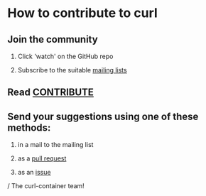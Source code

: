 <!--
 Copyright (C) 2023 James Fuller, <jim@webcomposite.com>, et al.

SPDX-License-Identifier: curl-container
-->

How to contribute to curl
=========================

Join the community
------------------

 1. Click 'watch' on the GitHub repo

 2. Subscribe to the suitable [mailing lists](https://curl.se/mail/)

Read [CONTRIBUTE](../docs/CONTRIBUTE.md)
---------------------------------------

Send your suggestions using one of these methods:
-------------------------------------------------

 1. in a mail to the mailing list

 2. as a [pull request](https://github.com/curl/curl-container/pulls)

 3. as an [issue](https://github.com/curl/curl-container/issues)

/ The curl-container team!